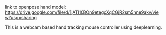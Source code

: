 link to openpose hand model: https://drive.google.com/file/d/1jATI10BOn9etegcXqCGjR2sm5nne9akv/view?usp=sharing

This is a webcam based hand tracking mouse controller using deeplearning.
